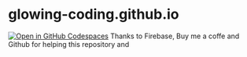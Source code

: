 # glowing-coding.github.io
[![Open in GitHub Codespaces](https://github.com/codespaces/badge.svg)](https://codespaces.new/Glowing-Coding/glowing-coding.github.io)
Thanks to Firebase, Buy me a coffe and Github for helping this repository and
